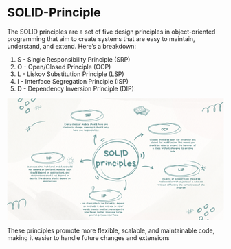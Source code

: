 # SOLID-Principle

The SOLID principles are a set of five design principles in object-oriented programming that aim to create systems that are easy to maintain, understand, and extend. Here’s a breakdown:

1. S - Single Responsibility Principle (SRP)
1. O - Open/Closed Principle (OCP)
1. L - Liskov Substitution Principle (LSP)
1. I - Interface Segregation Principle (ISP)
1. D - Dependency Inversion Principle (DIP)

![SOLID Principle](./SOLID.png)

These principles promote more flexible, scalable, and maintainable code, making it easier to handle future changes and extensions
